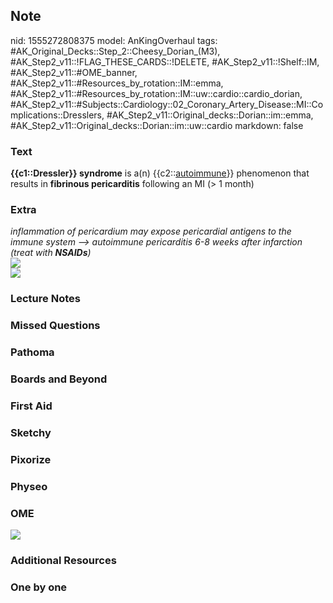 ## Note
nid: 1555272808375
model: AnKingOverhaul
tags: #AK_Original_Decks::Step_2::Cheesy_Dorian_(M3), #AK_Step2_v11::!FLAG_THESE_CARDS::!DELETE, #AK_Step2_v11::!Shelf::IM, #AK_Step2_v11::#OME_banner, #AK_Step2_v11::#Resources_by_rotation::IM::emma, #AK_Step2_v11::#Resources_by_rotation::IM::uw::cardio::cardio_dorian, #AK_Step2_v11::#Subjects::Cardiology::02_Coronary_Artery_Disease::MI::Complications::Dresslers, #AK_Step2_v11::Original_decks::Dorian::im::emma, #AK_Step2_v11::Original_decks::Dorian::im::uw::cardio
markdown: false

### Text
<b>{{c1::Dressler}} syndrome</b> is a(n) {{c2::<u>autoimmune</u>}}
phenomenon that results in <b>fibrinous pericarditis</b> following
an MI (> 1 month)

### Extra
<div>
  <div>
    <i>inflammation of pericardium may expose pericardial antigens
    to the immune system --> autoimmune pericarditis 6-8 weeks
    after infarction (treat with <b>NSAIDs</b>)</i>
  </div>
</div>
<div>
  <i><img src="paste-6777050371194881.jpg"></i>
</div>
<div>
  <i><img src="paste-980206026227713.jpg"></i>
</div>

### Lecture Notes


### Missed Questions


### Pathoma


### Boards and Beyond


### First Aid


### Sketchy


### Pixorize


### Physeo


### OME
<div class="ome-widget">
  <a href="https://onlinemeded.org?ref=anki"><img src=
  "_OME_AnkiFlashcards_General_3.png"></a>
</div>

### Additional Resources


### One by one

